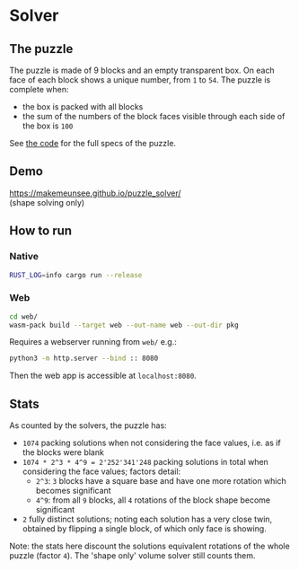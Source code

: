 # Solver

## The puzzle

The puzzle is made of 9 blocks and an empty transparent box.
On each face of each block shows a unique number, from `1` to `54`.
The puzzle is complete when:

* the box is packed with all blocks
* the sum of the numbers of the block faces visible through each side of the box is `100`

See [the code](solvers/src/common.rs) for the full specs of the puzzle.

## Demo

https://makemeunsee.github.io/puzzle_solver/  
(shape solving only)

## How to run

### Native

```sh
RUST_LOG=info cargo run --release
```

### Web

```sh
cd web/
wasm-pack build --target web --out-name web --out-dir pkg
```

Requires a webserver running from `web/` e.g.:

```sh
python3 -m http.server --bind :: 8080
```

Then the web app is accessible at `localhost:8080`.

## Stats

As counted by the solvers, the puzzle has:

* `1074` packing solutions when not considering the face values, i.e. as if the blocks were blank
* `1074 * 2^3 * 4^9 = 2'252'341'248` packing solutions in total when considering the face values; factors detail:
    * `2^3`: `3` blocks have a square base and have one more rotation which becomes significant
    * `4^9`: from all `9` blocks, all `4` rotations of the block shape become significant
* `2` fully distinct solutions; noting each solution has a very close twin, obtained by flipping a single block, of which only face is showing.

Note: the stats here discount the solutions equivalent rotations of the whole puzzle (factor `4`).
The 'shape only' volume solver still counts them.
